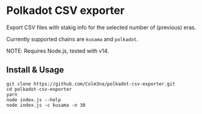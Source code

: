# Polkadot CSV exporter

Export CSV files with stakig info for the selected number of (previous) eras.

Currently supported chains are `kusama` and `polkadot`.

NOTE: Requires Node.js, tested with v14.


## Install & Usage

```
git clone https://github.com/Colm3na/polkadot-csv-exporter.git
cd polkadot-csv-exporter
yarn
node index.js --help
node index.js -c kusama -n 30
```
